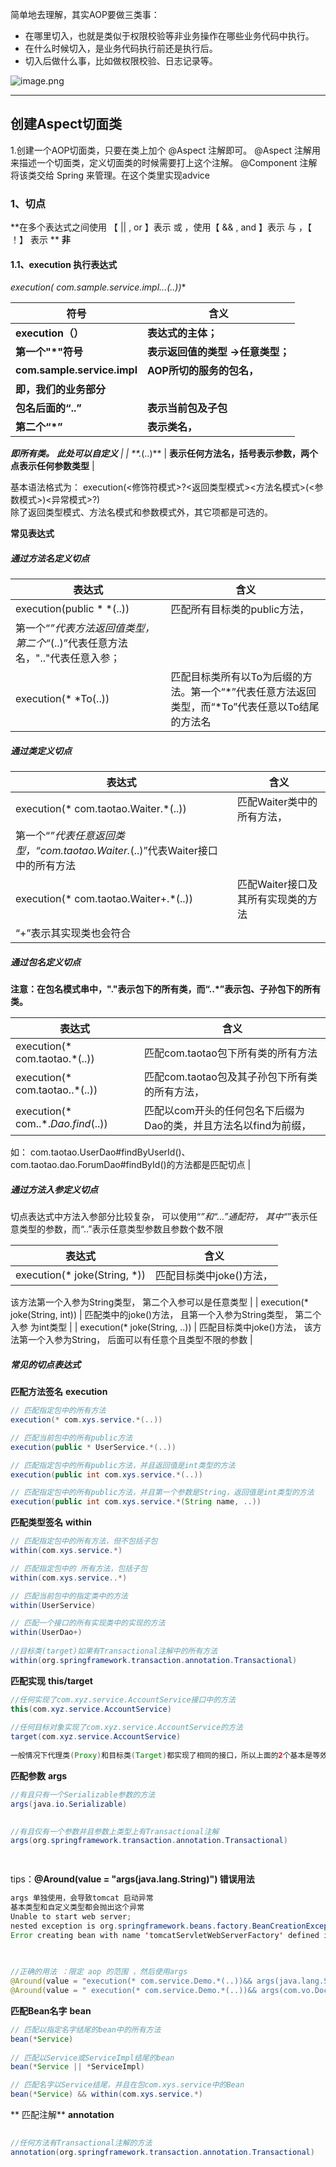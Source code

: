 简单地去理解，其实AOP要做三类事：

- 在哪里切入，也就是类似于权限校验等非业务操作在哪些业务代码中执行。
- 在什么时候切入，是业务代码执行前还是执行后。
- 切入后做什么事，比如做权限校验、日志记录等。

![image.png](https://cdn.nlark.com/yuque/0/2022/png/2687219/1649403547372-ac242b1e-d869-4b3b-af41-f14c3dd6bb73.png#clientId=ue8b7a4a2-77cb-4&crop=0&crop=0&crop=1&crop=1&from=paste&height=601&id=u7e63e026&margin=%5Bobject%20Object%5D&name=image.png&originHeight=661&originWidth=899&originalType=binary&ratio=1&rotation=0&showTitle=false&size=45982&status=done&style=none&taskId=u9c614054-4e4b-4775-a90d-54cd5bada99&title=&width=817.2727095588184)

---


## 创建Aspect切面类
1.创建一个AOP切面类，只要在类上加个 @Aspect 注解即可。
@Aspect 注解用来描述一个切面类，定义切面类的时候需要打上这个注解。
@Component 注解将该类交给 Spring 来管理。在这个类里实现advice

### 1、切点


**在多个表达式之间使用 【 || , or 】表示  或 ，使用【  && , and 】表示  与 ，【 ！】 表示 **
**非**
#### 1.1、execution 执行表达式
**execution(* com.sample.service.impl..*.*(..))**

| **符号** | **含义** |
| --- | --- |
| **execution（）** | **表达式的主体；** |
| **第一个"*"符号** | **表示返回值的类型 ->任意类型；** |
| **com.sample.service.impl** | **AOP所切的服务的包名，**
**即，我们的业务部分** |
| **包名后面的“..”** | **表示当前包及子包** |
| **第二个“*”** | **表示类名，**
***即所有类。**
**此处可以自定义** |
| **.*(..)** | **表示任何方法名，括号表示参数，两个点表示任何参数类型** |

基本语法格式为：
execution(<修饰符模式>?<返回类型模式><方法名模式>(<参数模式>)<异常模式>?)  
除了返回类型模式、方法名模式和参数模式外，其它项都是可选的。

**常见表达式**
##### 通过方法名定义切点
| **表达式** | **含义** |
| --- | --- |
| execution(public * *(..)) | 匹配所有目标类的public方法，
第一个“*”代表方法返回值类型，第二个“*(..)”代表任意方法名，".."代表任意入参； |
| execution(* *To(..)) | 匹配目标类所有以To为后缀的方法。第一个“*”代表任意方法返回类型，而“*To”代表任意以To结尾的方法名 |



##### 通过类定义切点
| **表达式** | **含义** |
| --- | --- |
| execution(* com.taotao.Waiter.*(..)) | 匹配Waiter类中的所有方法，
第一个“*”代表任意返回类型，“com.taotao.Waiter.*(..)”代表Waiter接口中的所有方法 |
| execution(* com.taotao.Waiter+.*(..)) | 匹配Waiter接口及其所有实现类的方法
“+”表示其实现类也会符合 |


##### 通过包名定义切点
**注意：在包名模式串中，"."表示包下的所有类，而“..*”表示包、子孙包下的所有类。**

| **表达式** | **含义** |
| --- | --- |
| execution(* com.taotao.*(..)) | 匹配com.taotao包下所有类的所有方法 |
| execution(* com.taotao..*(..)) | 匹配com.taotao包及其子孙包下所有类的所有方法， |
| execution(* com..*.*Dao.find*(..)) | 匹配以com开头的任何包名下后缀为Dao的类，并且方法名以find为前缀，
如：
com.taotao.UserDao#findByUserId()、com.taotao.dao.ForumDao#findById()的方法都是匹配切点 |


##### 通过方法入参定义切点
切点表达式中方法入参部分比较复杂，
可以使用“*”和“…”通配符，
其中“*”表示任意类型的参数，而“..”表示任意类型参数且参数个数不限

| **表达式** | **含义** |
| --- | --- |
| execution(* joke(String, *)) | 匹配目标类中joke()方法，
该方法第一个入参为String类型，
第二个入参可以是任意类型 |
| execution(* joke(String, int)) | 匹配类中的joke()方法，
且第一个入参为String类型，
第二个入参 为int类型 |
| execution(* joke(String, ..)) | 匹配目标类中joke()方法，
该方法第一个入参为String，
后面可以有任意个且类型不限的参数 |


##### 常见的切点表达式
**匹配方法签名**
**execution**
```java
// 匹配指定包中的所有方法
execution(* com.xys.service.*(..))

// 匹配当前包中的所有public方法
execution(public * UserService.*(..))

// 匹配指定包中的所有public方法，并且返回值是int类型的方法
execution(public int com.xys.service.*(..))

// 匹配指定包中的所有public方法，并且第一个参数是String，返回值是int类型的方法
execution(public int com.xys.service.*(String name, ..))

```
**匹配类型签名**
**within**
```java
// 匹配指定包中的所有方法，但不包括子包
within(com.xys.service.*)

// 匹配指定包中的 所有方法，包括子包
within(com.xys.service..*)

// 匹配当前包中的指定类中的方法
within(UserService)

// 匹配一个接口的所有实现类中的实现的方法
within(UserDao+)
 
//目标类(target)如果有Transactional注解中的所有方法
within(org.springframework.transaction.annotation.Transactional)

```


**匹配实现**
**this/target**
```java
//任何实现了com.xyz.service.AccountService接口中的方法
this(com.xyz.service.AccountService)
    
//任何目标对象实现了com.xyz.service.AccountService的方法
target(com.xyz.service.AccountService)
    
一般情况下代理类(Proxy)和目标类(Target)都实现了相同的接口，所以上面的2个基本是等效的
```


**匹配参数**
**args**
```java
//有且只有一个Serializable参数的方法
args(java.io.Serializable)
    

//有且仅有一个参数并且参数上类型上有Transactional注解
args(org.springframework.transaction.annotation.Transactional)

   
```
tips：**@Around(value = "args(java.lang.String)") 错误用法**
```java
args 单独使用，会导致tomcat 启动异常
基本类型和自定义类型都会抛出这个异常
Unable to start web server; 
nested exception is org.springframework.beans.factory.BeanCreationException:
Error creating bean with name 'tomcatServletWebServerFactory' defined in class path resource

    
    
//正确的用法 ：限定 aop 的范围 ，然后使用args
@Around(value = "execution(* com.service.Demo.*(..))&& args(java.lang.String)")
@Around(value = " execution(* com.service.Demo.*(..))&& args(com.vo.DoctorAdviceVO)")

```



**匹配Bean名字**
**bean**
```java
// 匹配以指定名字结尾的bean中的所有方法
bean(*Service)
    
// 匹配以Service或ServiceImpl结尾的bean
bean(*Service || *ServiceImpl)

// 匹配名字以Service结尾，并且在包com.xys.service中的Bean
bean(*Service) && within(com.xys.service.*)

```
** 匹配注解**
**annotation**
```java
    
//任何方法有Transactional注解的方法
annotation(org.springframework.transaction.annotation.Transactional)

```